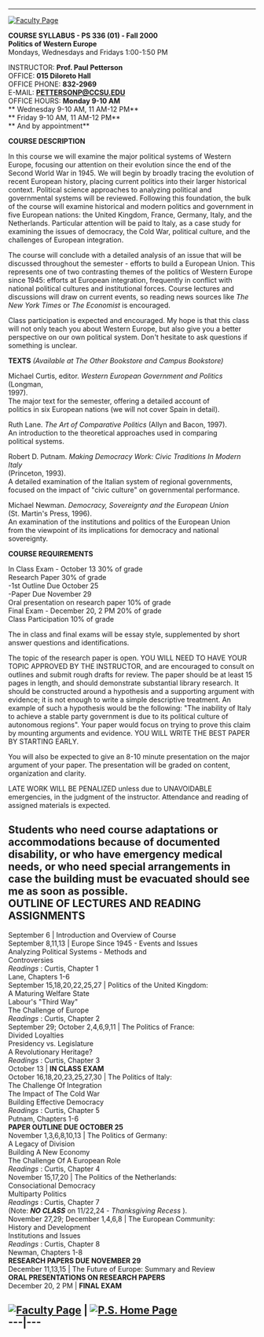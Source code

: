   
---  
[![Faculty Page](fac.gif)](http://www.polisci.ccsu.edu/faculty.htm#petterson)

**COURSE SYLLABUS - PS 336 (01) - Fall 2000**  
**Politics of Western Europe**  
Mondays, Wednesdays and Fridays 1:00-1:50 PM  


INSTRUCTOR:  **Prof. Paul Petterson**  
OFFICE:   **015 Diloreto Hall**  
OFFICE PHONE:  **832-2969**  
E-MAIL:   **PETTERSONP@CCSU.EDU**  
OFFICE HOURS:  **Monday 9-10 AM**  
**               Wednesday 9-10 AM, 11 AM-12 PM**  
**               Friday 9-10 AM, 11 AM-12 PM**  
**               And by appointment**  


**COURSE DESCRIPTION**

In this course we will examine the major political systems of Western Europe,
focusing our attention on their evolution since the end of the Second World
War in 1945. We will begin by broadly tracing the evolution of recent European
history, placing current politics into their larger historical context.
Political science approaches to analyzing political and governmental systems
will be reviewed. Following this foundation, the bulk of the course will
examine historical and modern politics and government in five European
nations: the United Kingdom, France, Germany, Italy, and the Netherlands.
Particular attention will be paid to Italy, as a case study for examining the
issues of democracy, the Cold War, political culture, and the challenges of
European integration.

The course will conclude with a detailed analysis of an issue that will be
discussed throughout the semester \- efforts to build a European Union. This
represents one of two contrasting themes of the politics of Western Europe
since 1945: efforts at European integration, frequently in conflict with
national political cultures and institutional forces. Course lectures and
discussions will draw on current events, so reading news sources like _The New
York Times_ or _The Economist_ is encouraged.

Class participation is expected and encouraged. My hope is that this class
will not only teach you about Western Europe, but also give you a better
perspective on our own political system. Don't hesitate to ask questions if
something is unclear.  


**TEXTS** _(Available at The Other Bookstore and Campus Bookstore)_

Michael Curtis, editor. _Western European Government and Politics_ (Longman,  
    1997).   
    The major text for the semester, offering a detailed account of   
    politics in six European nations (we will not cover Spain in detail).

Ruth Lane. _The Art of Comparative Politics_ (Allyn and Bacon, 1997).  
        An introduction to the theoretical approaches used in comparing   
    political systems.

Robert D. Putnam. _Making Democracy Work: Civic Traditions In Modern Italy_  
    (Princeton, 1993).   
    A detailed examination of the Italian system of regional governments,   
    focused on the impact of "civic culture" on governmental performance.

Michael Newman. _Democracy, Sovereignty and the European Union_  
    (St. Martin's Press, 1996).   
    An examination of the institutions and politics of the European Union   
    from the viewpoint of its implications for democracy and national   
    sovereignty.   


**COURSE REQUIREMENTS**

In Class Exam - October 13             30% of grade  
Research Paper                         30% of grade  
    -1st Outline Due October 25   
    -Paper Due November 29   
Oral presentation on research paper    10% of grade  
Final Exam - December 20, 2 PM         20% of grade  
Class Participation                    10% of grade

The in class and final exams will be essay style, supplemented by short answer
questions and identifications.

The topic of the research paper is open. YOU WILL NEED TO HAVE YOUR TOPIC
APPROVED BY THE INSTRUCTOR, and are encouraged to consult on outlines and
submit rough drafts for review. The paper should be at least 15 pages in
length, and should demonstrate substantial library research. It should be
constructed around a hypothesis and a supporting argument with evidence; it is
not enough to write a simple descriptive treatment. An example of such a
hypothesis would be the following: "The inability of Italy to achieve a stable
party government is due to its political culture of autonomous regions". Your
paper would focus on trying to prove this claim by mounting arguments and
evidence. YOU WILL WRITE THE BEST PAPER BY STARTING EARLY.

You will also be expected to give an 8-10 minute presentation on the major
argument of your paper. The presentation will be graded on content,
organization and clarity.

LATE WORK WILL BE PENALIZED unless due to UNAVOIDABLE emergencies, in the
judgment of the instructor. Attendance and reading of assigned materials is
expected.

Students who need course adaptations or accommodations because of documented
disability, or who have emergency medical needs, or who need special
arrangements in case the building must be evacuated should see me as soon as
possible.  
  **OUTLINE OF LECTURES AND READING ASSIGNMENTS**  
---  
September 6 | Introduction and Overview of Course  
September 8,11,13 | Europe Since 1945 - Events and Issues  
  Analyzing Political Systems \- Methods and  
      Controversies   
_Readings_ : Curtis, Chapter 1  
          Lane, Chapters 1-6  
September 15,18,20,22,25,27 | Politics of the United Kingdom:  
  A Maturing Welfare State  
    Labour's "Third Way"   
        The Challenge of Europe   
_Readings_ : Curtis, Chapter 2  
September 29; October 2,4,6,9,11 | The Politics of France:  
  Divided Loyalties  
    Presidency vs. Legislature   
      A Revolutionary Heritage?   
_Readings_ : Curtis, Chapter 3  
October 13 | **IN CLASS EXAM**  
October 16,18,20,23,25,27,30 | The Politics of Italy:  
  The Challenge Of Integration  
    The Impact of The Cold War   
      Building Effective Democracy   
_Readings_ : Curtis, Chapter 5  
                    Putnam, Chapters 1-6   
**PAPER OUTLINE DUE OCTOBER 25**  
November 1,3,6,8,10,13 | The Politics of Germany:  
  A Legacy of Division  
  Building A New Economy  
    The Challenge Of A European Role   
_Readings_ : Curtis, Chapter 4  
November 15,17,20 | The Politics of the Netherlands:  
  Consociational Democracy  
  Multiparty Politics  
_Readings_ : Curtis, Chapter 7  
(Note: **_NO CLASS_** on 11/22,24 - _Thanksgiving Recess_ ).  
November 27,29; December 1,4,6,8 | The European Community:  
  History and Development  
    Institutions and Issues   
_Readings_ : Curtis, Chapter 8  
                     Newman, Chapters 1-8   
**RESEARCH PAPERS DUE NOVEMBER 29**  
December 11,13,15 | The Future of Europe: Summary and Review  
**ORAL PRESENTATIONS ON RESEARCH PAPERS**  
December 20, 2 PM | **FINAL EXAM**  
  
    
  [![Faculty
Page](fac.gif)](http://www.polisci.ccsu.edu/faculty.htm#petterson) | [![P.S.
Home Page](home.gif)](http://www.polisci.ccsu.edu/default.html)  
---|---  
---

